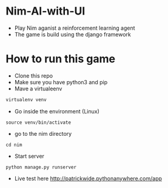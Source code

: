 ﻿# Nim-AI-with-UI

- Play Nim aganist a reinforcement learning agent
- The game is build using the django framework

# How to run this game

- Clone this repo
- Make sure you have python3 and pip
- Mave a virtualeenv

```sh
virtualenv venv
```

- Go inside the environment (Linux)

```
source venv/bin/activate
```

- go to the nim directory

```
cd nim
```

- Start server

```
python manage.py runserver
```
- Live test here http://patrickwide.pythonanywhere.com/app
